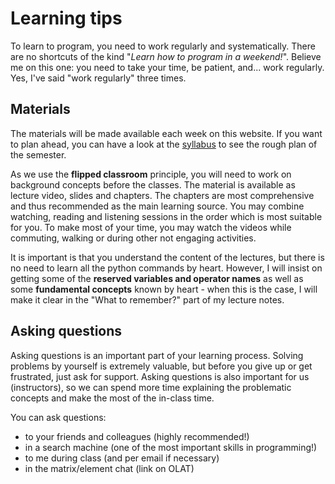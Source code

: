 # Learning tips

To learn to program, you need to work regularly and systematically. There are no shortcuts of the kind "*Learn how to program in a weekend!*". Believe me on this one: you need to take 
your time, be patient, and... work regularly. Yes, I've said "work regularly" three times.

## Materials

The materials will be made available each week on this website. If you want to plan ahead, you can have a look at the [syllabus](syllabus) to see the rough plan of the semester.

As we use the **flipped classroom** principle, you will need to work on background concepts before the classes. The material is available as lecture video, slides and chapters. The chapters are most comprehensive and thus recommended as the main learning source. You may combine watching, reading and listening sessions in the order which is most suitable for you. To make most of your time, you may watch the videos while commuting, walking or during other not engaging activities.

It is important is that you understand the content of the lectures, but there is no need to learn all the python commands by heart. However, I will insist on getting some of the **reserved variables and operator names** as well as some **fundamental concepts** known by heart - when this is the case, I will make it clear in the "What to remember?" part of my lecture notes.

## Asking questions

Asking questions is an important part of your learning process. Solving problems by yourself is extremely valuable, 
but before you give up or get frustrated, just ask for support. Asking questions is also important for us (instructors), 
so we can spend more time explaining the problematic concepts and make the most of the in-class time.

You can ask questions:
- to your friends and colleagues (highly recommended!)
- in a search machine (one of the most important skills in programming!)
- to me during class (and per email if necessary)
- in the matrix/element chat (link on OLAT)
